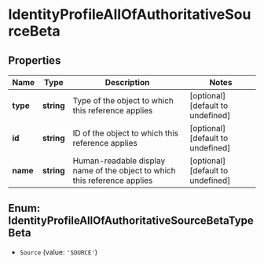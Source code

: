 # IdentityProfileAllOfAuthoritativeSourceBeta

## Properties

Name | Type | Description | Notes
------------ | ------------- | ------------- | -------------
**type** | **string** | Type of the object to which this reference applies | [optional] [default to undefined]
**id** | **string** | ID of the object to which this reference applies | [optional] [default to undefined]
**name** | **string** | Human-readable display name of the object to which this reference applies | [optional] [default to undefined]



## Enum: IdentityProfileAllOfAuthoritativeSourceBetaTypeBeta


* `Source` (value: `'SOURCE'`)



